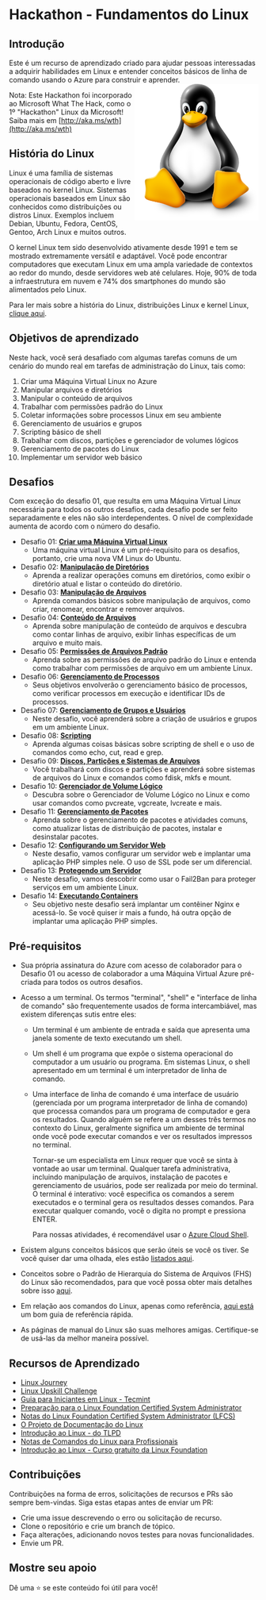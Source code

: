 # Hackathon - Fundamentos do Linux

## Introdução

Este é um recurso de aprendizado criado para ajudar pessoas interessadas a adquirir habilidades em Linux e entender conceitos básicos de linha de comando usando o Azure para construir e aprender.
<img align="right" src="./Student/resources/images/linuxpenguin.png" width="250"/>

Nota: Este Hackathon foi incorporado ao Microsoft What The Hack, como o 1º "Hackathon" Linux da Microsoft! Saiba mais em [http://aka.ms/wth](http://aka.ms/wth)

## História do Linux

Linux é uma família de sistemas operacionais de código aberto e livre baseados no kernel Linux. Sistemas operacionais baseados em Linux são conhecidos como distribuições ou distros Linux. Exemplos incluem Debian, Ubuntu, Fedora, CentOS, Gentoo, Arch Linux e muitos outros.

O kernel Linux tem sido desenvolvido ativamente desde 1991 e tem se mostrado extremamente versátil e adaptável. Você pode encontrar computadores que executam Linux em uma ampla variedade de contextos ao redor do mundo, desde servidores web até celulares. Hoje, 90% de toda a infraestrutura em nuvem e 74% dos smartphones do mundo são alimentados pelo Linux.

Para ler mais sobre a história do Linux, distribuições Linux e kernel Linux, [clique aqui](./Student/resources/linux-history.md).


## Objetivos de aprendizado
Neste hack, você será desafiado com algumas tarefas comuns de um cenário do mundo real em tarefas de administração do Linux, tais como:

1. Criar uma Máquina Virtual Linux no Azure
2. Manipular arquivos e diretórios
3. Manipular o conteúdo de arquivos
4. Trabalhar com permissões padrão do Linux
5. Coletar informações sobre processos Linux em seu ambiente
6. Gerenciamento de usuários e grupos
7. Scripting básico de shell
8. Trabalhar com discos, partições e gerenciador de volumes lógicos
9. Gerenciamento de pacotes do Linux
10. Implementar um servidor web básico

## Desafios

Com exceção do desafio 01, que resulta em uma Máquina Virtual Linux necessária para todos os outros desafios, cada desafio pode ser feito separadamente e eles não são interdependentes. O nível de complexidade aumenta de acordo com o número do desafio.

* Desafio 01: **[Criar uma Máquina Virtual Linux](Student/Challenge-01.md)**
  - Uma máquina virtual Linux é um pré-requisito para os desafios, portanto, crie uma nova VM Linux do Ubuntu.
* Desafio 02: **[Manipulação de Diretórios](Student/Challenge-02.md)**
  - Aprenda a realizar operações comuns em diretórios, como exibir o diretório atual e listar o conteúdo do diretório.
* Desafio 03: **[Manipulação de Arquivos](Student/Challenge-03.md)**
  - Aprenda comandos básicos sobre manipulação de arquivos, como criar, renomear, encontrar e remover arquivos.
* Desafio 04: **[Conteúdo de Arquivos](Student/Challenge-04.md)**
  - Aprenda sobre manipulação de conteúdo de arquivos e descubra como contar linhas de arquivo, exibir linhas específicas de um arquivo e muito mais.
* Desafio 05: **[Permissões de Arquivos Padrão](Student/Challenge-05.md)**
  - Aprenda sobre as permissões de arquivo padrão do Linux e entenda como trabalhar com permissões de arquivo em um ambiente Linux.
* Desafio 06: **[Gerenciamento de Processos](Student/Challenge-06.md)**
  - Seus objetivos envolverão o gerenciamento básico de processos, como verificar processos em execução e identificar IDs de processos.
* Desafio 07: **[Gerenciamento de Grupos e Usuários](Student/Challenge-07.md)**
  - Neste desafio, você aprenderá sobre a criação de usuários e grupos em um ambiente Linux.
* Desafio 08: **[Scripting](Student/Challenge-08.md)**
  - Aprenda algumas coisas básicas sobre scripting de shell e o uso de comandos como echo, cut, read e grep.
* Desafio 09: **[Discos, Partições e Sistemas de Arquivos](Student/Challenge-09.md)**
  - Você trabalhará com discos e partições e aprenderá sobre sistemas de arquivos do Linux e comandos como fdisk, mkfs e mount.
* Desafio 10: **[Gerenciador de Volume Lógico](Student/Challenge-10.md)**
  - Descubra sobre o Gerenciador de Volume Lógico no Linux e como usar comandos como pvcreate, vgcreate, lvcreate e mais.
* Desafio 11: **[Gerenciamento de Pacotes](Student/Challenge-11.md)**
  - Aprenda sobre o gerenciamento de pacotes e atividades comuns, como atualizar listas de distribuição de pacotes, instalar e desinstalar pacotes.
* Desafio 12: **[Configurando um Servidor Web](Student/Challenge-12.md)**
  - Neste desafio, vamos configurar um servidor web e implantar uma aplicação PHP simples nele. O uso de SSL pode ser um diferencial.
* Desafio 13: **[Protegendo um Servidor](Student/Challenge-13.md)**
  - Neste desafio, vamos descobrir como usar o Fail2Ban para proteger serviços em um ambiente Linux.
* Desafio 14: **[Executando Containers](Student/Challenge-14.md)**
  - Seu objetivo neste desafio será implantar um contêiner Nginx e acessá-lo. Se você quiser ir mais a fundo, há outra opção de implantar uma aplicação PHP simples.

## Pré-requisitos
- Sua própria assinatura do Azure com acesso de colaborador para o Desafio 01 ou acesso de colaborador a uma Máquina Virtual Azure pré-criada para todos os outros desafios.
- Acesso a um terminal. Os termos "terminal", "shell" e "interface de linha de comando" são frequentemente usados ​​de forma intercambiável, mas existem diferenças sutis entre eles:

	* Um terminal é um ambiente de entrada e saída que apresenta uma janela somente de texto executando um shell.
	* Um shell é um programa que expõe o sistema operacional do computador a um usuário ou programa. Em sistemas Linux, o shell apresentado em um terminal é um interpretador de linha de comando.
	* Uma interface de linha de comando é uma interface de usuário (gerenciada por um programa interpretador de linha de comando) que processa comandos para um programa de computador e gera os resultados.
Quando alguém se refere a um desses três termos no contexto do Linux, geralmente significa um ambiente de terminal onde você pode executar comandos e ver os resultados impressos no terminal.

		Tornar-se um especialista em Linux requer que você se sinta à vontade ao usar um terminal. Qualquer tarefa administrativa, incluindo manipulação de arquivos, instalação de pacotes e gerenciamento de usuários, pode ser realizada por meio do terminal. O terminal é interativo: você especifica os comandos a serem executados e o terminal gera os resultados desses comandos. Para executar qualquer comando, você o digita no prompt e pressiona ENTER.

		Para nossas atividades, é recomendável usar o [Azure Cloud Shell](http://shell.azure.com/).

- Existem alguns conceitos básicos que serão úteis se você os tiver. Se você quiser dar uma olhada, eles estão [listados aqui](./Student/resources/concepts.md).
- Conceitos sobre o Padrão de Hierarquia do Sistema de Arquivos (FHS) do Linux são recomendados, para que você possa obter mais detalhes sobre isso [aqui](./Student/resources/fhs.md).
- Em relação aos comandos do Linux, apenas como referência, [aqui está](./Student/resources/commands.md) um bom guia de referência rápida.
- As páginas de manual do Linux são suas melhores amigas. Certifique-se de usá-las da melhor maneira possível.

## Recursos de Aprendizado

* [Linux Journey](https://linuxjourney.com/)
* [Linux Upskill Challenge](https://linuxupskillchallenge.org/)
* [Guia para Iniciantes em Linux - Tecmint](https://www.tecmint.com/free-online-linux-learning-guide-for-beginners/)
* [Preparação para o Linux Foundation Certified System Administrator](https://github.com/Bes0n/LFCS)
* [Notas do Linux Foundation Certified System Administrator (LFCS)](https://github.com/simonesavi/lfcs)
* [O Projeto de Documentação do Linux](https://tldp.org/)
* [Introdução ao Linux - do TLPD](https://tldp.org/LDP/intro-linux/intro-linux.pdf)
* [Notas de Comandos do Linux para Profissionais](https://goalkicker.com/LinuxBook/LinuxNotesForProfessionals.pdf)
* [Introdução ao Linux - Curso gratuito da Linux Foundation](https://training.linuxfoundation.org/training/introduction-to-linux/)

## Contribuições
Contribuições na forma de erros, solicitações de recursos e PRs são sempre bem-vindas. Siga estas etapas antes de enviar um PR:

* Crie uma issue descrevendo o erro ou solicitação de recurso.
* Clone o repositório e crie um branch de tópico.
* Faça alterações, adicionando novos testes para novas funcionalidades.
* Envie um PR.

## Mostre seu apoio
Dê uma ⭐️ se este conteúdo foi útil para você!

